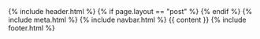 <!doctype html>
<html lang="en">
    <title>{% if page.title %}{{ page.title }} – {% endif %}{{ site.title }}</title>
    {% include header.html %}
    {% if page.layout == "post" %}
        <link rel="stylesheet" href="/css/post.css?v=0.3">
    {% endif %}
    {% include meta.html %}
    <body>
        {% include navbar.html %}
        {{ content }}
    </body>
    {% include footer.html %}
</html>